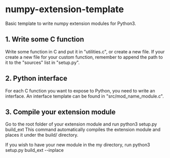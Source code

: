 # numpy-extension-template
Basic template to write numpy extension modules for Python3.

## 1. Write some C function
Write some function in C and put it in "utilities.c", or create a new file. If your create a new file for your custom function, remember to append the path to it to the "sources" list in "setup.py".

## 2. Python interface
For each C function you want to expose to Python, you need to write an interface. An interface template can be found in "src/mod_name_module.c".

## 3. Compile your extension module
Go to the root folder of your extension module and run
    python3 setup.py build_ext
This command automatically compiles the extension module and places it under the build/ directory.

If you wish to have your new module in the my directory, run
    python3 setup.py build_ext --inplace
